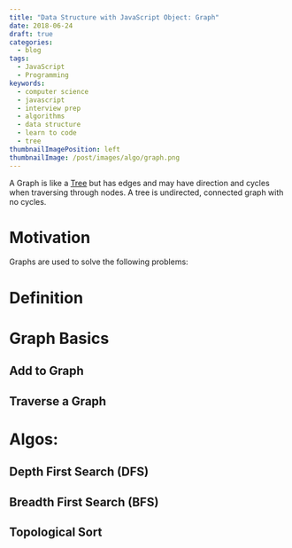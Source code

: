 ```yaml
---
title: "Data Structure with JavaScript Object: Graph"
date: 2018-06-24
draft: true
categories:
  - blog
tags:
  - JavaScript
  - Programming
keywords:
  - computer science
  - javascript
  - interview prep
  - algorithms
  - data structure
  - learn to code
  - tree
thumbnailImagePosition: left
thumbnailImage: /post/images/algo/graph.png
---
```


A Graph is like a [Tree](/data-structure-with-javascript-object-tree/) but has edges and may have direction and cycles when traversing through nodes. A tree is undirected, connected graph with no cycles.

<!--more-->
<!--toc-->

# Motivation

Graphs are used to solve the following problems:

# Definition

# Graph Basics

## Add to Graph

## Traverse a Graph

# Algos:

## Depth First Search (DFS)

## Breadth First Search (BFS)

## Topological Sort
